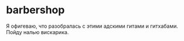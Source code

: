 # barbershop
Я офигеваю, что разобралась с этими адскими гитами и гитхабами. Пойду налью вискарика.
